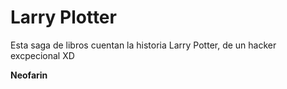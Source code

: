 # Larry Plotter

Esta saga de libros cuentan la historia Larry Potter, de un hacker excpecional XD

**Neofarin**
